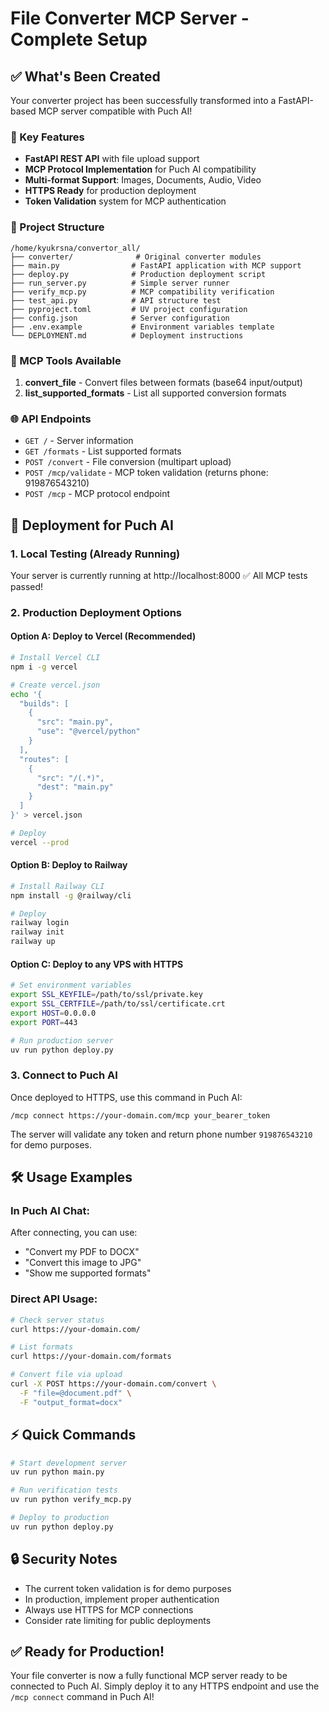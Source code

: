 # File Converter MCP Server - Complete Setup

## ✅ What's Been Created

Your converter project has been successfully transformed into a FastAPI-based MCP server compatible with Puch AI!

### 🚀 Key Features
- **FastAPI REST API** with file upload support
- **MCP Protocol Implementation** for Puch AI compatibility
- **Multi-format Support**: Images, Documents, Audio, Video
- **HTTPS Ready** for production deployment
- **Token Validation** system for MCP authentication

### 📁 Project Structure
```
/home/kyukrsna/convertor_all/
├── converter/              # Original converter modules
├── main.py                # FastAPI application with MCP support
├── deploy.py              # Production deployment script
├── run_server.py          # Simple server runner
├── verify_mcp.py          # MCP compatibility verification
├── test_api.py            # API structure test
├── pyproject.toml         # UV project configuration
├── config.json            # Server configuration
├── .env.example           # Environment variables template
└── DEPLOYMENT.md          # Deployment instructions
```

### 🔧 MCP Tools Available
1. **convert_file** - Convert files between formats (base64 input/output)
2. **list_supported_formats** - List all supported conversion formats

### 🌐 API Endpoints
- `GET /` - Server information
- `GET /formats` - List supported formats
- `POST /convert` - File conversion (multipart upload)
- `POST /mcp/validate` - MCP token validation (returns phone: 919876543210)
- `POST /mcp` - MCP protocol endpoint

## 🚀 Deployment for Puch AI

### 1. Local Testing (Already Running)
Your server is currently running at http://localhost:8000
✅ All MCP tests passed!

### 2. Production Deployment Options

#### Option A: Deploy to Vercel (Recommended)
```bash
# Install Vercel CLI
npm i -g vercel

# Create vercel.json
echo '{
  "builds": [
    {
      "src": "main.py",
      "use": "@vercel/python"
    }
  ],
  "routes": [
    {
      "src": "/(.*)",
      "dest": "main.py"
    }
  ]
}' > vercel.json

# Deploy
vercel --prod
```

#### Option B: Deploy to Railway
```bash
# Install Railway CLI
npm install -g @railway/cli

# Deploy
railway login
railway init
railway up
```

#### Option C: Deploy to any VPS with HTTPS
```bash
# Set environment variables
export SSL_KEYFILE=/path/to/ssl/private.key
export SSL_CERTFILE=/path/to/ssl/certificate.crt
export HOST=0.0.0.0
export PORT=443

# Run production server
uv run python deploy.py
```

### 3. Connect to Puch AI

Once deployed to HTTPS, use this command in Puch AI:
```
/mcp connect https://your-domain.com/mcp your_bearer_token
```

The server will validate any token and return phone number `919876543210` for demo purposes.

## 🛠 Usage Examples

### In Puch AI Chat:
After connecting, you can use:
- "Convert my PDF to DOCX"
- "Convert this image to JPG"
- "Show me supported formats"

### Direct API Usage:
```bash
# Check server status
curl https://your-domain.com/

# List formats
curl https://your-domain.com/formats

# Convert file via upload
curl -X POST https://your-domain.com/convert \
  -F "file=@document.pdf" \
  -F "output_format=docx"
```

## ⚡ Quick Commands

```bash
# Start development server
uv run python main.py

# Run verification tests
uv run python verify_mcp.py

# Deploy to production
uv run python deploy.py
```

## 🔒 Security Notes

- The current token validation is for demo purposes
- In production, implement proper authentication
- Always use HTTPS for MCP connections
- Consider rate limiting for public deployments

## ✅ Ready for Production!

Your file converter is now a fully functional MCP server ready to be connected to Puch AI. Simply deploy it to any HTTPS endpoint and use the `/mcp connect` command in Puch AI!
